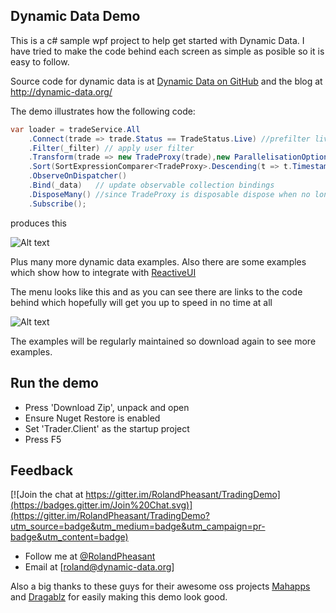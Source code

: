 ## Dynamic Data Demo

This is a c# sample wpf project to help get started with Dynamic Data.  I have tried to make the code behind each screen as simple as posible so it is easy to follow.

Source code for dynamic data is at [Dynamic Data on GitHub](https://github.com/RolandPheasant/DynamicData) and the blog at http://dynamic-data.org/

The demo illustrates how the following code:

```csharp
var loader = tradeService.All
    .Connect(trade => trade.Status == TradeStatus.Live) //prefilter live trades only
    .Filter(_filter) // apply user filter
    .Transform(trade => new TradeProxy(trade),new ParallelisationOptions(ParallelType.Ordered,5))
    .Sort(SortExpressionComparer<TradeProxy>.Descending(t => t.Timestamp),SortOptimisations.ComparesImmutableValuesOnly)
    .ObserveOnDispatcher()
    .Bind(_data)   // update observable collection bindings
    .DisposeMany() //since TradeProxy is disposable dispose when no longer required
    .Subscribe();
``` 
 produces this
 
![Alt text](https://github.com/RolandPheasant/TradingDemo/blob/master/Images/LiveTrades.gif "Sample Screen Shot")

Plus many more dynamic data examples. Also there are some examples which show how to integrate with [ReactiveUI](https://github.com/reactiveui/ReactiveUI)

The menu looks like this and as you can see there are links to the code behind which hopefully will get you up to speed in no time at all

![Alt text](https://github.com/RolandPheasant/TradingDemo/blob/master/Images/Menu.gif "Menu with links")

The examples will be regularly maintained so download again to see more examples.

## Run the demo

- Press 'Download Zip', unpack and open
- Ensure Nuget Restore is enabled
- Set 'Trader.Client' as the startup project
- Press F5

## Feedback

[![Join the chat at https://gitter.im/RolandPheasant/TradingDemo](https://badges.gitter.im/Join%20Chat.svg)](https://gitter.im/RolandPheasant/TradingDemo?utm_source=badge&utm_medium=badge&utm_campaign=pr-badge&utm_content=badge)
 - Follow me at [@RolandPheasant](https://twitter.com/RolandPheasant) 
 - Email at [roland@dynamic-data.org]
  
Also a big thanks to these guys for their awesome oss projects [Mahapps](https://github.com/MahApps/MahApps.Metro) and [Dragablz](https://github.com/ButchersBoy/Dragablz) for easily making this demo look good. 









